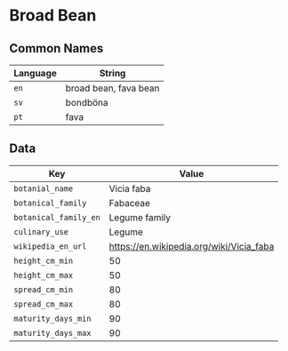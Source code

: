 # Broad Bean

## Common Names

Language|String
-|-
`en`|broad bean, fava bean
`sv`|bondböna
`pt`|fava


## Data

Key|Value
-|-
`botanial_name`|Vicia faba
`botanical_family`|Fabaceae
`botanical_family_en`|Legume family
`culinary_use`|Legume
`wikipedia_en_url`|https://en.wikipedia.org/wiki/Vicia_faba
`height_cm_min`|50
`height_cm_max`|50
`spread_cm_min`|80
`spread_cm_max`|80
`maturity_days_min`|90
`maturity_days_max`|90


